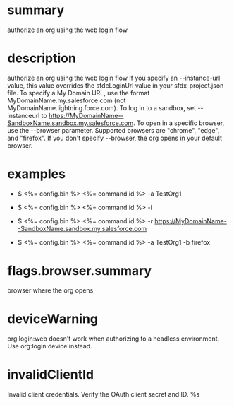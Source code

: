 # summary

authorize an org using the web login flow

# description

authorize an org using the web login flow
If you specify an --instance-url value, this value overrides the sfdcLoginUrl value in your sfdx-project.json file. To specify a My Domain URL, use the format MyDomainName.my.salesforce.com (not MyDomainName.lightning.force.com). To log in to a sandbox, set --instanceurl to https://MyDomainName--SandboxName.sandbox.my.salesforce.com.
To open in a specific browser, use the --browser parameter. Supported browsers are "chrome", "edge", and "firefox". If you don't specify --browser, the org opens in your default browser.

# examples

- $ <%= config.bin %> <%= command.id %> -a TestOrg1

- $ <%= config.bin %> <%= command.id %> -i <OAuth client id>

- $ <%= config.bin %> <%= command.id %> -r https://MyDomainName--SandboxName.sandbox.my.salesforce.com

- $ <%= config.bin %> <%= command.id %> -a TestOrg1 -b firefox

# flags.browser.summary

browser where the org opens

# deviceWarning

org:login:web doesn't work when authorizing to a headless environment. Use org:login:device instead.

# invalidClientId

Invalid client credentials. Verify the OAuth client secret and ID. %s
